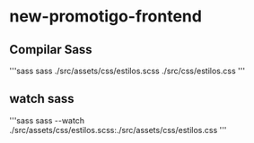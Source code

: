 # new-promotigo-frontend

## Compilar Sass
'''sass
sass ./src/assets/css/estilos.scss ./src/css/estilos.css
'''

## watch sass
'''sass
sass --watch  ./src/assets/css/estilos.scss:./src/assets/css/estilos.css
'''